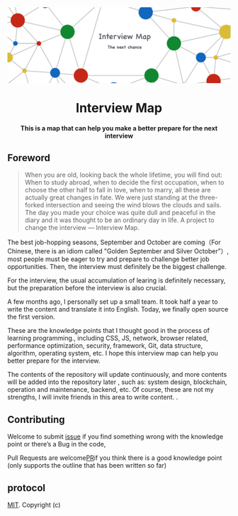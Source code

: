 <img align="center" src='./InterviewMap.png' />

<h1 align="center">
  Interview Map
</h1>

<h4 align="center">This is a map that can help you make a better prepare for the next interview</h4>


## Foreword

> When you are old, looking back the whole lifetime, you will find out: When to study abroad, when to decide the first occupation, when to choose the other half to fall in love, when to marry, all these are actually great changes in fate. We were just standing at the three-forked intersection and seeing the wind blows the clouds and sails. The day you made your choice was quite dull and peaceful in the diary and it was thought to be an ordinary day in life. A project to change the interview — Interview Map.


The best job-hopping seasons, September and October are coming（For Chinese, there is an idiom called "Golden September and Silver October”）, most people must be eager to try and prepare to challenge better job opportunities. Then, the interview must definitely be the biggest challenge.

For the interview, the usual accumulation of learing is definitely necessary, but the preparation before the interview is also crucial.

A few months ago, I personally set up a small team. It took half a year to write the content and translate it into English. Today, we finally open source the first version.

These are the knowledge points that I thought good in the process of learning programming., including CSS, JS, network, browser related, performance optimization, security, framework, Git, data structure, algorithm, operating system, etc. I hope this interview map can help you better prepare for the interview.

The contents of the repository will update continuously, and more contents will be added into the repository later , such as: system design, blockchain, operation and maintenance, backend, etc. Of course, these are not my strengths, I will invite friends in this area to write content. .


## Contributing
Welcome to submit [issue](https://github.com/KieSun/Front-End-Interview-Map/issues/new) if you find something wrong with the knowledge point or there’s a Bug in the code, 

Pull Requests are welcome[PR](https://github.com/KieSun/Front-End-Interview-Map/pulls)if you think there is a good knowledge point (only supports the outline that has been written so far)

## protocol
[MIT](LICENSE). Copyright (c)
